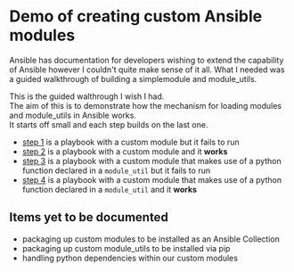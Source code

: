 # Demo of creating custom Ansible modules

Ansible has documentation for developers wishing to extend the capability of Ansible however I couldn't quite make sense of it all. What I needed was a guided walkthrough of building a simplemodule and module_utils.  

This is the guided walthrough I wish I had.  
The aim of this is to demonstrate how the mechanism for loading modules and module_utils in Ansible works.  
It starts off small and each step builds on the last one.  

* [step 1](https://github.com/aussielunix/ansible_custom_modules_demo/blob/main/step1/) is a playbook with a custom module but it fails to run
* [step 2](https://github.com/aussielunix/ansible_custom_modules_demo/blob/main/step2/) is a playbook with a custom module and it **works**
* [step 3](https://github.com/aussielunix/ansible_custom_modules_demo/blob/main/step3/) is a playbook with a custom module that makes use of a python function declared in a `module_util` but it fails to run
* [step 4](https://github.com/aussielunix/ansible_custom_modules_demo/blob/main/step4/) is a playbook with a custom module that makes use of a python function declared in a `module_util` and it **works**

## Items yet to be documented

* packaging up custom modules to be installed as an Ansible Collection
* packaging up custom module_utils to be installed via pip
* handling python dependencies within our custom modules
